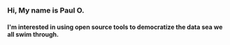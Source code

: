 ### Hi, My name is Paul O.
#### I'm interested in using open source tools to democratize the data sea we all swim through.  

